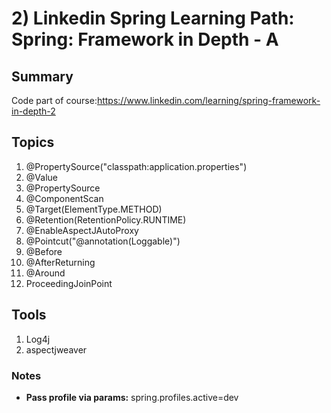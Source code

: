 # 2) Linkedin Spring Learning Path: Spring: Framework in Depth - A
## Summary
Code part of course:https://www.linkedin.com/learning/spring-framework-in-depth-2   

## Topics
1) @PropertySource("classpath:application.properties")
2) @Value
3) @PropertySource
4) @ComponentScan
5) @Target(ElementType.METHOD)
6) @Retention(RetentionPolicy.RUNTIME)
7) @EnableAspectJAutoProxy
8) @Pointcut("@annotation(Loggable)")
9) @Before
10) @AfterReturning
11) @Around
12) ProceedingJoinPoint

## Tools
1) Log4j
2) aspectjweaver

### Notes
* **Pass profile via params:** spring.profiles.active=dev